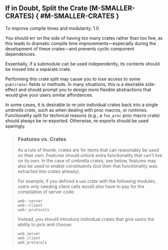 ﻿<!-- Copyright (c) Microsoft Corporation. Licensed under the MIT license. -->

## If in Doubt, Split the Crate (M-SMALLER-CRATES) { #M-SMALLER-CRATES }

<why>To improve compile times and modularity.</why>
<version>1.0</version>

You should err on the side of having too many crates rather than too few, as this leads to dramatic compile time improvements—especially
during the development of these crates—and prevents cyclic component dependencies.

Essentially, if a submodule can be used independently, its contents should be moved into a separate crate.

Performing this crate split may cause you to lose access to some `pub(crate)` fields or methods. In many situations, this is a desirable
side-effect and should prompt you to design more flexible abstractions that would give your users similar affordances.

In some cases, it is desirable to re-join individual crates back into a single _umbrella crate_, such as when dealing with proc macros, or runtimes.
Functionality split for technical reasons (e.g., a `foo_proc` proc macro crate) should always be re-exported. Otherwise, re-exports should be used sparingly.

> ### <tip></tip> Features vs. Crates
>
> As a rule of thumb, crates are for items that can reasonably be used on their own. Features should unlock extra functionality that
> can't live on its own. In the case of umbrella crates, see below, features may also be used to enable constituents (but then that functionality
> was extracted into crates already).
>
> For example, if you defined a `web` crate with the following modules, users only needing client calls would also have to pay for the compilation of server code:
>
> ```text
> web::server
> web::client
> web::protocols
> ```
>
> Instead, you should introduce individual crates that give users the ability to pick and choose:
>
> ```text
> web_server
> web_client
> web_protocols
> ```
